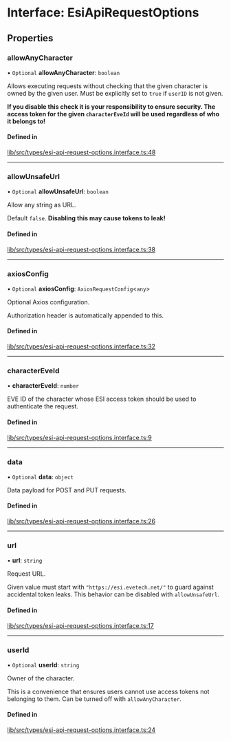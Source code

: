 # Interface: EsiApiRequestOptions

## Properties

### allowAnyCharacter

• `Optional` **allowAnyCharacter**: `boolean`

Allows executing requests without checking that the given character is
owned by the given user. Must be explicitly set to `true` if `userID` is
not given.

**If you disable this check it is your responsibility to ensure security.
The access token for the given `characterEveId` will be used regardless of
who it belongs to!**

#### Defined in

[lib/src/types/esi-api-request-options.interface.ts:48](https://github.com/joonashak/nestjs-clone-bay/blob/37c762a/lib/src/types/esi-api-request-options.interface.ts#L48)

___

### allowUnsafeUrl

• `Optional` **allowUnsafeUrl**: `boolean`

Allow any string as URL.

Default `false`. **Disabling this may cause tokens to leak!**

#### Defined in

[lib/src/types/esi-api-request-options.interface.ts:38](https://github.com/joonashak/nestjs-clone-bay/blob/37c762a/lib/src/types/esi-api-request-options.interface.ts#L38)

___

### axiosConfig

• `Optional` **axiosConfig**: `AxiosRequestConfig`\<`any`\>

Optional Axios configuration.

Authorization header is automatically appended to this.

#### Defined in

[lib/src/types/esi-api-request-options.interface.ts:32](https://github.com/joonashak/nestjs-clone-bay/blob/37c762a/lib/src/types/esi-api-request-options.interface.ts#L32)

___

### characterEveId

• **characterEveId**: `number`

EVE ID of the character whose ESI access token should be used to
authenticate the request.

#### Defined in

[lib/src/types/esi-api-request-options.interface.ts:9](https://github.com/joonashak/nestjs-clone-bay/blob/37c762a/lib/src/types/esi-api-request-options.interface.ts#L9)

___

### data

• `Optional` **data**: `object`

Data payload for POST and PUT requests.

#### Defined in

[lib/src/types/esi-api-request-options.interface.ts:26](https://github.com/joonashak/nestjs-clone-bay/blob/37c762a/lib/src/types/esi-api-request-options.interface.ts#L26)

___

### url

• **url**: `string`

Request URL.

Given value must start with `"https://esi.evetech.net/"` to guard against
accidental token leaks. This behavior can be disabled with
`allowUnsafeUrl`.

#### Defined in

[lib/src/types/esi-api-request-options.interface.ts:17](https://github.com/joonashak/nestjs-clone-bay/blob/37c762a/lib/src/types/esi-api-request-options.interface.ts#L17)

___

### userId

• `Optional` **userId**: `string`

Owner of the character.

This is a convenience that ensures users cannot use access tokens not
belonging to them. Can be turned off with `allowAnyCharacter`.

#### Defined in

[lib/src/types/esi-api-request-options.interface.ts:24](https://github.com/joonashak/nestjs-clone-bay/blob/37c762a/lib/src/types/esi-api-request-options.interface.ts#L24)
